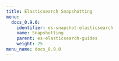 ```yaml
---
title: Elasticsearch Snapshotting
menu:
  docs_0.9.0:
    identifier: es-snapshot-elasticsearch
    name: Snapshotting
    parent: es-elasticsearch-guides
    weight: 25
menu_name: docs_0.9.0
---
```

